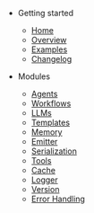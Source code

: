 - Getting started

  - [Home](/)
  - [Overview](overview.md)
  - [Examples](examples.md)
  - [Changelog](CHANGELOG.md)

- Modules

  - [Agents](agents.md)
  - [Workflows](workflows.md)
  - [LLMs](llms.md)
  - [Templates](templates.md)
  - [Memory](memory.md)
  - [Emitter](emitter.md)
  - [Serialization](serialization.md)
  - [Tools](tools.md)
  - [Cache](cache.md)
  - [Logger](logger.md)
  - [Version](version.md)
  - [Error Handling](errors.md)
